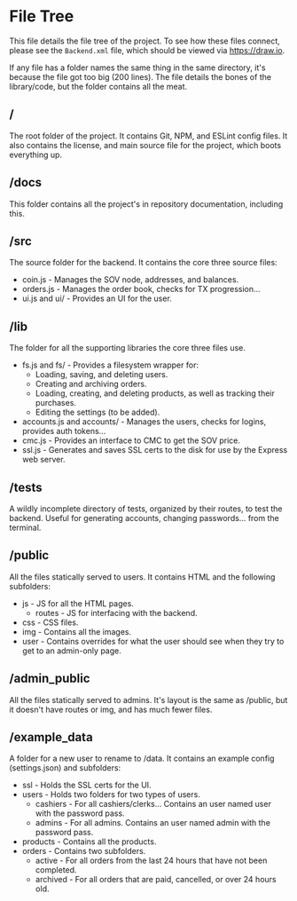 # File Tree
This file details the file tree of the project. To see how these files connect, please see the `Backend.xml` file, which should be viewed via https://draw.io.

If any file has a folder names the same thing in the same directory, it's because the file got too big (200 lines). The file details the bones of the library/code, but the folder contains all the meat.

## /
The root folder of the project. It contains Git, NPM, and ESLint config files. It also contains the license, and main source file for the project, which boots everything up.

## /docs
This folder contains all the project's in repository documentation, including this.

## /src
The source folder for the backend. It contains the core three source files:
 - coin.js - Manages the SOV node, addresses, and balances.
 - orders.js - Manages the order book, checks for TX progression...
 - ui.js and ui/ - Provides an UI for the user.

## /lib
The folder for all the supporting libraries the core three files use.
 - fs.js and fs/ - Provides a filesystem wrapper for:
   - Loading, saving, and deleting users.
   - Creating and archiving orders.
   - Loading, creating, and deleting products, as well as tracking their purchases.
   - Editing the settings (to be added).
 - accounts.js and accounts/ - Manages the users, checks for logins, provides auth tokens...
 - cmc.js - Provides an interface to CMC to get the SOV price.
 - ssl.js - Generates and saves SSL certs to the disk for use by the Express web server.

## /tests
A wildly incomplete directory of tests, organized by their routes, to test the backend. Useful for generating accounts, changing passwords... from the terminal.

## /public
All the files statically served to users. It contains HTML and the following subfolders:
 - js - JS for all the HTML pages.
   - routes - JS for interfacing with the backend.
 - css - CSS files.
 - img - Contains all the images.
 - user - Contains overrides for what the user should see when they try to get to an admin-only page.

## /admin_public
All the files statically served to admins. It's layout is the same as /public, but it doesn't have routes or img, and has much fewer files.

## /example_data
A folder for a new user to rename to /data. It contains an example config (settings.json) and subfolders:
 - ssl - Holds the SSL certs for the UI.
 - users - Holds two folders for two types of users.
   - cashiers - For all cashiers/clerks... Contains an user named user with the password pass.
   - admins - For all admins. Contains an user named admin with the password pass.
 - products - Contains all the products.
 - orders - Contains two subfolders.
   - active - For all orders from the last 24 hours that have not been completed.
   - archived - For all orders that are paid, cancelled, or over 24 hours old.
